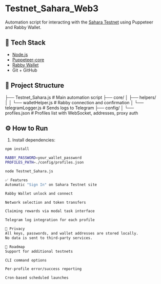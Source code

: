 # Testnet_Sahara_Web3

Automation script for interacting with the [Sahara Testnet](https://legends.saharalabs.ai/) using Puppeteer and Rabby Wallet.

## 🧩 Tech Stack

- [Node.js](https://nodejs.org/)
- [Puppeteer-core](https://pptr.dev/)
- [Rabby Wallet](https://rabby.io/)
- Git + GitHub

## 📂 Project Structure

├── Testnet_Sahara.js # Main automation script
├── core/
│ ├── helpers/
│ │ └── walletHelper.js # Rabby connection and confirmation
│ └── telegramLogger.js # Sends logs to Telegram
├── config/
│ └── profiles.json # Profiles list with WebSocket, addresses, proxy auth


## ⚙️ How to Run

1. Install dependencies:

```bash
npm install

RABBY_PASSWORD=your_wallet_password
PROFILES_PATH=./config/profiles.json

node Testnet_Sahara.js

✅ Features
Automatic "Sign In" on Sahara Testnet site

Rabby Wallet unlock and connect

Network selection and token transfers

Claiming rewards via modal task interface

Telegram log integration for each profile

🔐 Privacy
All keys, passwords, and wallet addresses are stored locally.
No data is sent to third-party services.

🚀 Roadmap
Support for additional testnets

CLI command options

Per-profile error/success reporting

Cron-based scheduled launches
